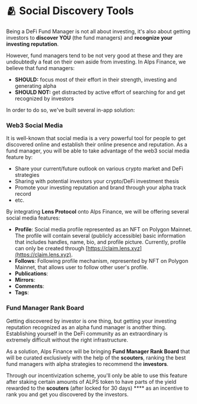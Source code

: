 # 🫂 Social Discovery Tools

Being a DeFi Fund Manager is not all about investing, it's also about getting investors to **discover YOU** (the fund managers) and **recognize your investing reputation**.&#x20;

However, fund managers tend to be not very good at these and they are undoubtedly a feat on their own aside from investing. In Alps Finance, we believe that fund managers:

* &#x20;**SHOULD:** focus most of their effort in their strength, investing and generating alpha
* **SHOULD NOT:** get distracted by active effort of searching for and get recognized by investors

In order to do so, we've built several in-app solution:

### Web3 Social Media

It is well-known that social media is a very powerful tool for people to get discovered online and establish their online presence and reputation. As a fund manager, you will be able to take advantage of the web3 social media feature by:

* Share your current/future outlook on various crypto market and DeFi strategies
* Sharing with potential investors your crypto/DeFi investment thesis
* Promote your investing reputation and brand through your alpha track record
* etc.

By integrating **Lens Protocol** onto Alps Finance, we will be offering several social media features:

* **Profile**: Social media profile represented as an NFT on Polygon Mainnet. The profile will contain several (publicly accessible) basic information that includes handles, name, bio, and profile picture. Currently, profile can only be created through [https://claim.lens.xyz](https://claim.lens.xyz).
* **Follows**: Following profile mechanism, represented by NFT on Polygon Mainnet, that allows user to follow other user's profile.
* **Publications**:&#x20;
* **Mirrors**:
* **Comments**:
* **Tags**:

### Fund Manager Rank Board

Getting discovered by investor is one thing, but getting your investing reputation recognized as an alpha fund manager is another thing. Establishing yourself in the DeFi community as an extraordinary is extremely difficult without the right infrastructure.&#x20;

As a solution, Alps Finance will be bringing **Fund Manager Rank Board** that will be curated exclusively with the help of the **scouters**, ranking the best fund managers with alpha strategies to recommend the **investors**.

Through our incentivization scheme, you'll only be able to use this feature after staking certain amounts of ALPS token to have parts of the yield rewarded to the **scouters** (after locked for 30 days) **** as an incentive to rank you and get you discovered by the investors.
